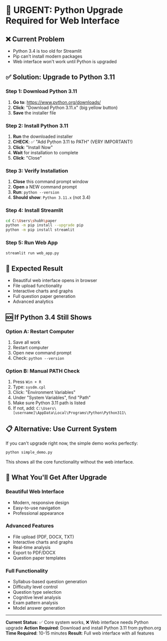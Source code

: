 # 🚨 URGENT: Python Upgrade Required for Web Interface

## ❌ **Current Problem**
- Python 3.4 is too old for Streamlit
- Pip can't install modern packages
- Web interface won't work until Python is upgraded

## ✅ **Solution: Upgrade to Python 3.11**

### **Step 1: Download Python 3.11**
1. **Go to**: https://www.python.org/downloads/
2. **Click**: "Download Python 3.11.x" (big yellow button)
3. **Save** the installer file

### **Step 2: Install Python 3.11**
1. **Run** the downloaded installer
2. **CHECK**: ✅ "Add Python 3.11 to PATH" (VERY IMPORTANT!)
3. **Click**: "Install Now"
4. **Wait** for installation to complete
5. **Click**: "Close"

### **Step 3: Verify Installation**
1. **Close** this command prompt window
2. **Open** a NEW command prompt
3. **Run**: `python --version`
4. **Should show**: `Python 3.11.x` (not 3.4)

### **Step 4: Install Streamlit**
```bash
cd C:\Users\shubh\paper
python -m pip install --upgrade pip
python -m pip install streamlit
```

### **Step 5: Run Web App**
```bash
streamlit run web_app.py
```

## 🎯 **Expected Result**
- Beautiful web interface opens in browser
- File upload functionality
- Interactive charts and graphs
- Full question paper generation
- Advanced analytics

## 🆘 **If Python 3.4 Still Shows**

### **Option A: Restart Computer**
1. Save all work
2. Restart computer
3. Open new command prompt
4. Check: `python --version`

### **Option B: Manual PATH Check**
1. Press `Win + R`
2. Type: `sysdm.cpl`
3. Click: "Environment Variables"
4. Under "System Variables", find "Path"
5. Make sure Python 3.11 path is listed
6. If not, add: `C:\Users\[username]\AppData\Local\Programs\Python\Python311\`

## 📋 **Alternative: Use Current System**

If you can't upgrade right now, the simple demo works perfectly:
```bash
python simple_demo.py
```

This shows all the core functionality without the web interface.

## 🎉 **What You'll Get After Upgrade**

### **Beautiful Web Interface**
- Modern, responsive design
- Easy-to-use navigation
- Professional appearance

### **Advanced Features**
- File upload (PDF, DOCX, TXT)
- Interactive charts and graphs
- Real-time analysis
- Export to PDF/DOCX
- Question paper templates

### **Full Functionality**
- Syllabus-based question generation
- Difficulty level control
- Question type selection
- Cognitive level analysis
- Exam pattern analysis
- Model answer generation

---

**Current Status**: ✅ Core system works, ❌ Web interface needs Python upgrade
**Action Required**: Download and install Python 3.11 from python.org
**Time Required**: 10-15 minutes
**Result**: Full web interface with all features 